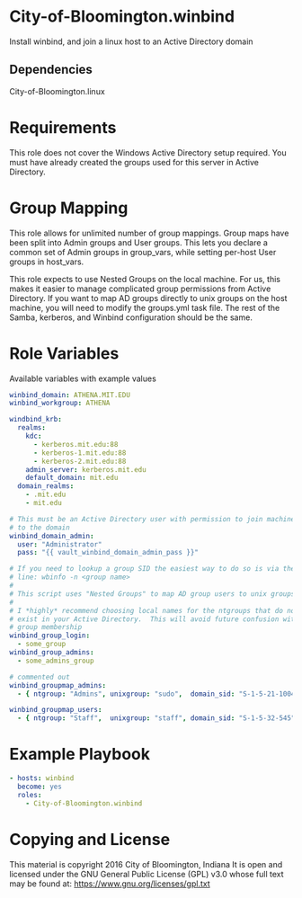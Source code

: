 # City-of-Bloomington.winbind

Install winbind, and join a linux host to an Active Directory domain

## Dependencies

City-of-Bloomington.linux

# Requirements

This role does not cover the Windows Active Directory setup required.
You must have already created the groups used for this server in Active Directory.

# Group Mapping

This role allows for unlimited number of group mappings.  Group maps have
been split into Admin groups and User groups.  This lets you declare a
common set of Admin groups in group_vars, while setting per-host User groups
in host_vars.

This role expects to use Nested Groups on the local machine.  For us, this
makes it easier to manage complicated group permissions from Active Directory.
If you want to map AD groups directly to unix groups on the host machine, you
will need to modify the groups.yml task file. The rest of the Samba, kerberos,
and Winbind configuration should be the same.


# Role Variables

Available variables with example values

```yml
winbind_domain: ATHENA.MIT.EDU
winbind_workgroup: ATHENA

windbind_krb:
  realms:
    kdc:
      - kerberos.mit.edu:88
      - kerberos-1.mit.edu:88
      - kerberos-2.mit.edu:88
    admin_server: kerberos.mit.edu
    default_domain: mit.edu
  domain_realms:
    - .mit.edu
    - mit.edu

# This must be an Active Directory user with permission to join machines
# to the domain
winbind_domain_admin:
  user: "Administrator"
  pass: "{{ vault_winbind_domain_admin_pass }}"

# If you need to lookup a group SID the easiest way to do so is via the command
# line: wbinfo -n <group name>
#
# This script uses "Nested Groups" to map AD group users to unix groups.
#
# I *highly* recommend choosing local names for the ntgroups that do not
# exist in your Active Directory.  This will avoid future confusion with
# group membership
winbind_group_login:
  - some_group
winbind_group_admins:
  - some_admins_group

# commented out
winbind_groupmap_admins:
  - { ntgroup: "Admins", unixgroup: "sudo",  domain_sid: "S-1-5-21-1004336348-1177238915-682003330-512" }

winbind_groupmap_users:
  - { ntgroup: "Staff",  unixgroup: "staff", domain_sid: "S-1-5-32-545" }

```

# Example Playbook

```yml
- hosts: winbind
  become: yes
  roles:
    - City-of-Bloomington.winbind
```

# Copying and License

This material is copyright 2016 City of Bloomington, Indiana
It is open and licensed under the GNU General Public License (GPL) v3.0 whose full text may be found at:
https://www.gnu.org/licenses/gpl.txt
